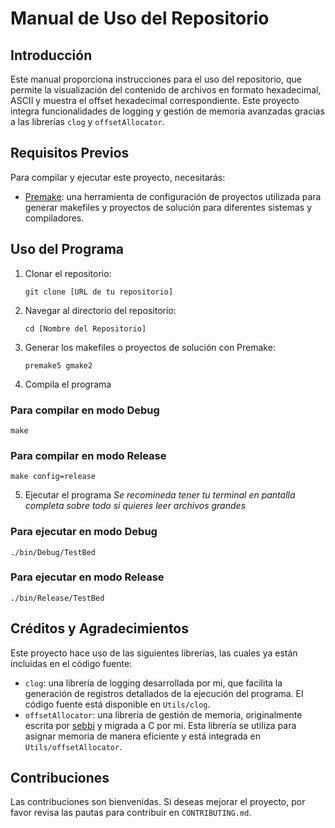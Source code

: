 # Manual de Uso del Repositorio

## Introducción

Este manual proporciona instrucciones para el uso del repositorio, que permite la visualización del contenido de archivos en formato hexadecimal, ASCII y muestra el offset hexadecimal correspondiente. Este proyecto integra funcionalidades de logging y gestión de memoria avanzadas gracias a las librerías `clog` y `offsetAllocator`.

## Requisitos Previos

Para compilar y ejecutar este proyecto, necesitarás:

- [Premake](https://premake.github.io/download.html): una herramienta de configuración de proyectos utilizada para generar makefiles y proyectos de solución para diferentes sistemas y compiladores.

## Uso del Programa

1. Clonar el repositorio:

   ```shell
   git clone [URL de tu repositorio]
   ```

2. Navegar al directorio del repositorio:

   ```shell
   cd [Nombre del Repositorio]
   ```

3. Generar los makefiles o proyectos de solución con Premake:

   ```shell
   premake5 gmake2
   ```

4. Compila el programa

### Para compilar en modo Debug

```shell
make
```

### Para compilar en modo Release

```shell
make config=release
```

5. Ejecutar el programa
   _Se recomineda tener tu terminal en pantalla completa sobre todo si quieres leer archivos grandes_

### Para ejecutar en modo Debug

```shell
./bin/Debug/TestBed
```

### Para ejecutar en modo Release

```shell
./bin/Release/TestBed
```

## Créditos y Agradecimientos

Este proyecto hace uso de las siguientes librerías, las cuales ya están incluidas en el código fuente:

- `clog`: una librería de logging desarrollada por mi, que facilita la generación de registros detallados de la ejecución del programa. El código fuente está disponible en `Utils/clog`.
- `offsetAllocator`: una librería de gestión de memoria, originalmente escrita por [sebbi](https://github.com/sebbbi/OffsetAllocator) y migrada a C por mi. Esta librería se utiliza para asignar memoria de manera eficiente y está integrada en `Utils/offsetAllocator`.

## Contribuciones

Las contribuciones son bienvenidas. Si deseas mejorar el proyecto, por favor revisa las pautas para contribuir en `CONTRIBUTING.md`.
